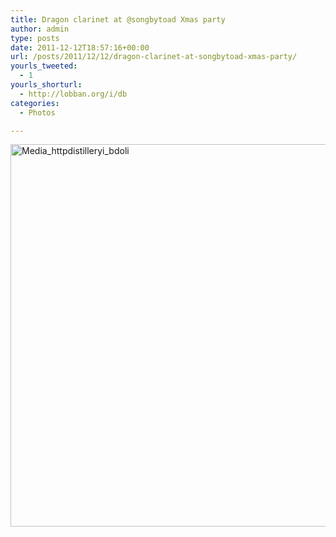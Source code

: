 ```yaml
---
title: Dragon clarinet at @songbytoad Xmas party
author: admin
type: posts
date: 2011-12-12T18:57:16+00:00
url: /posts/2011/12/12/dragon-clarinet-at-songbytoad-xmas-party/
yourls_tweeted:
  - 1
yourls_shorturl:
  - http://lobban.org/i/db
categories:
  - Photos

---
```

<div class='posterous_autopost'>
  <a href="http://instagr.am/p/YyG54/"></p> 
  
  <div class='p_embed p_image_embed'>
    <a href="http://getfile3.posterous.com/getfile/files.posterous.com/nonimage/xwdaiAgvHiwbeGAypxoIDaDmckzjothnycrexaEBDmflbztrCyFtjeCCEpxj/media_httpdistilleryi_bDolI.jpg.scaled1000.jpg"><img alt="Media_httpdistilleryi_bdoli" height="612" src="https://getfile3.posterous.com/getfile/files.posterous.com/nonimage/xwdaiAgvHiwbeGAypxoIDaDmckzjothnycrexaEBDmflbztrCyFtjeCCEpxj/media_httpdistilleryi_bDolI.jpg.scaled1000.jpg" width="612" /></a>
  </div>
  
  <p>
    </a></div>
